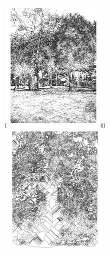 <div align="center">
  
[![vectorscape](300x/00-00-0000-2-300x.png)()]
![](300x/15-08-2020-22-300x.png)

</div>